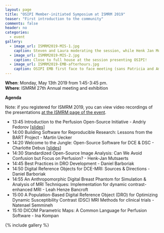 ```yaml
---
layout: page
title: "OSIPI Member-initiated Symposium at ISMRM 2019"
teaser: "First introduction to the community"
comments: false
header: no
categories:
  - event
gallery:
  - image_url: ISMRM2019-MIS-1.jpg
    caption: Steven and Laura moderating the session, while Henk Jan Mutsaerts presenting
  - image_url: ISMRM2019-MIS-2.jpg
    caption: Close to full house at the session presenting OSIPI!
  - image_url: ISMRM2019-EMB-afterhours.jpg
    caption: OSIPI EMB first face to face meeting (sans Patricia and Amedeo!)
---
```


**When**: Monday, May 13th 2019 from 1:45-3:45 pm.  
**Where**: ISMRM 27th Annual meeting and exhibition  

**Agenda**

Note: if you registered for ISMRM 2019, you can view video recordings of the presentations [at the ISMRM page of the event](https://www.ismrm.org/19/program_files/MIS04.htm).

* 13:45 Introduction to the Perfusion Open-Source Initiative - Andriy Fedorov [[slides](http://bit.ly/2VwZcYY)]
* 14:00 Building Software for Reproducible Research: Lessons from the BART Project - Martin Uecker
* 14:20 Welcome to the Jungle: Open-Source Software for DCE & DSC - Charlotte Debus [[slides](https://www.osipi.org/assets/pdf/Debus-OSIPI-F2F-2019.pdf)]
* 14:30 Standardized Open-Source Image Analysis: Can We Avoid Confusion but Focus on Perfusion? - Henk-Jan Mutsaerts
* 14:45 Best Practices in DRO Development - Daniel Barboriak
* 14:50 Digital Reference Objects for DCE-MRI: Sources & Directions - Daniel Barboriak
* 14:55 An Anthropomorphic Digital Breast Phantom for Simulation & Analysis of MRI Techniques: Implementation for dynamic contrast-enhanced MRI - Leah Henze Bancroft
* 15:00 A Population-Based Digital Reference Object (DRO) for Optimizing Dynamic Susceptibility Contrast (DSC) MRI Methods for clinical trials - Natenael Semmineh
* 15:10 DICOM Parametric Maps: A Common Language for Perfusion Software - Ina Kompan

{% include gallery %}
